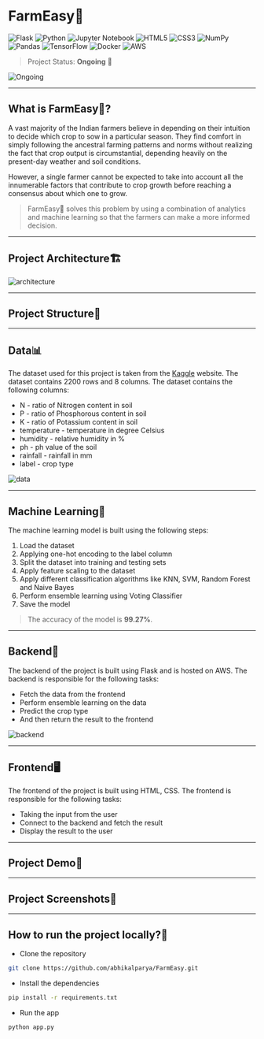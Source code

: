 # FarmEasy🌾

![Flask](https://img.shields.io/badge/flask-%23000.svg?style=for-the-badge&logo=flask&logoColor=white)
![Python](https://img.shields.io/badge/python-3670A0?style=for-the-badge&logo=python&logoColor=ffdd54)
![Jupyter Notebook](https://img.shields.io/badge/jupyter-%23FA0F00.svg?style=for-the-badge&logo=jupyter&logoColor=white)
![HTML5](https://img.shields.io/badge/html5-%23E34F26.svg?style=for-the-badge&logo=html5&logoColor=white)
![CSS3](https://img.shields.io/badge/css3-%231572B6.svg?style=for-the-badge&logo=css3&logoColor=white)
![NumPy](https://img.shields.io/badge/numpy-%23013243.svg?style=for-the-badge&logo=numpy&logoColor=white)
![Pandas](https://img.shields.io/badge/pandas-%23150458.svg?style=for-the-badge&logo=pandas&logoColor=white)
![TensorFlow](https://img.shields.io/badge/TensorFlow-%23FF6F00.svg?style=for-the-badge&logo=TensorFlow&logoColor=white)
![Docker](https://img.shields.io/badge/docker-%230db7ed.svg?style=for-the-badge&logo=docker&logoColor=white)
![AWS](https://img.shields.io/badge/AWS-%23FF9900.svg?style=for-the-badge&logo=amazon-aws&logoColor=white)

> Project Status: **Ongoing** 🚧 

![Ongoing](https://img.shields.io/badge/status-ongoing-brightgreen)


---

## What is FarmEasy🌾?
A vast majority of the Indian farmers believe in depending on their intuition to decide which crop to sow in a particular season. They find comfort in simply following the ancestral farming patterns and norms without realizing the fact that crop output is circumstantial, depending heavily on the present-day weather and soil conditions.

However, a single farmer cannot be expected to take into account all the innumerable factors that contribute to crop growth before reaching a consensus about which one to grow.

> FarmEasy🌾 solves this problem by using a combination of analytics and machine learning so that the farmers can make a more informed decision.

---

## Project Architecture🏗️

![architecture](https://user-images.githubusercontent.com/81465377/210936849-e8f366a8-8097-4d32-bc6d-175eb99ca960.png)

---

## Project Structure📁

---

## Data📊
The dataset used for this project is taken from the [Kaggle](https://www.kaggle.com/atharvaingle/crop-recommendation-dataset) website. The dataset contains 2200 rows and 8 columns. The dataset contains the following columns:
- N - ratio of Nitrogen content in soil
- P - ratio of Phosphorous content in soil
- K - ratio of Potassium content in soil
- temperature - temperature in degree Celsius
- humidity - relative humidity in %
- ph - ph value of the soil
- rainfall - rainfall in mm
- label - crop type

![data](https://user-images.githubusercontent.com/81465377/210740507-3402380e-16b6-42d0-8231-675167f5b4c6.PNG)

---

## Machine Learning🤖

The machine learning model is built using the following steps:
1. Load the dataset
2. Applying one-hot encoding to the label column
3. Split the dataset into training and testing sets
4. Apply feature scaling to the dataset
5. Apply different classification algorithms like KNN, SVM, Random Forest and Naive Bayes
6. Perform ensemble learning using Voting Classifier 
7. Save the model

> The accuracy of the model is **99.27%**.

---

## Backend🔧
The backend of the project is built using Flask and is hosted on AWS. The backend is responsible for the following tasks:
- Fetch the data from the frontend
- Perform ensemble learning on the data
- Predict the crop type
- And then return the result to the frontend

![backend](https://user-images.githubusercontent.com/81465377/210936962-3e9106ae-f798-4e9b-84fb-6476b2d1b054.png)

---

## Frontend🖥️
The frontend of the project is built using HTML, CSS. The frontend is responsible for the following tasks:
- Taking the input from the user
- Connect to the backend and fetch the result
- Display the result to the user


---

## Project Demo🎥

---

## Project Screenshots📸

---

## How to run the project locally?🤔
- Clone the repository
```bash
git clone https://github.com/abhikalparya/FarmEasy.git
```
- Install the dependencies
```bash
pip install -r requirements.txt
```
- Run the app
```bash
python app.py
```

